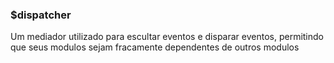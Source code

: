 ### $dispatcher

Um mediador utilizado para escultar eventos e disparar eventos, permitindo que seus modulos sejam fracamente dependentes de outros modulos
